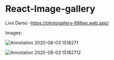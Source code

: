 # React-Image-gallery

Live Demo -https://photogallery-686ee.web.app/

Images:

![Annotation 2020-08-03 1518271](https://user-images.githubusercontent.com/52570524/89171102-4b1d9380-d59e-11ea-91d5-b5a432bec6dc.png)


![Annotation 2020-08-03 15182712](https://user-images.githubusercontent.com/52570524/89171087-43f68580-d59e-11ea-977c-807a26392a16.png)
